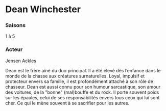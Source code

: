 
# **Dean Winchester**

### Saisons 

1 à 5

### Acteur 

Jensen Ackles

Dean est le frère aîné du duo principal. Il a été élevé dès l’enfance dans le monde de la chasse aux créatures surnaturelles. Loyal, impulsif et protecteur envers sa famille, il est profondément attaché à son rôle de chasseur. 
Dean est aussi connu pour son humour sarcastique, son amour des voitures, de la "bonne" (mal)bouffe et du rock. Il porte souvent poids sur les épaules, celui de ses responsabilités envers tous ceux qui lui sont cher. Ce qui le mène souvent à se sacrifier pour les autres.
